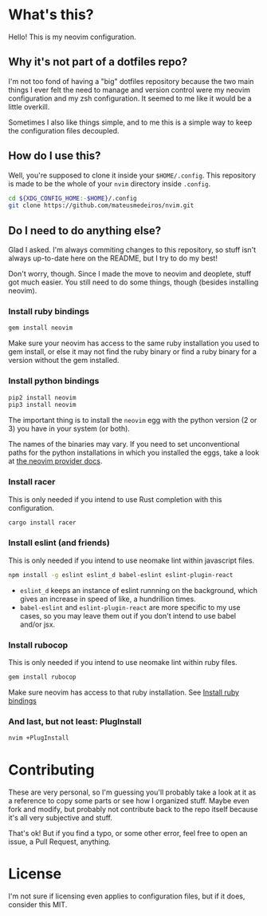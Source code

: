 # What's this?
Hello! This is my neovim configuration.

## Why it's not part of a dotfiles repo?
I'm not too fond of having a "big" dotfiles repository because the two main
things I ever felt the need to manage and version control were my neovim
configuration and my zsh configuration. It seemed to me like it would be a
little overkill.

Sometimes I also like things simple, and to me this is a simple way to keep the
configuration files decoupled.

## How do I use this?
Well, you're supposed to clone it inside your `$HOME/.config`. This repository
is made to be the whole of your `nvim` directory inside `.config`.

```bash
cd ${XDG_CONFIG_HOME:-$HOME}/.config
git clone https://github.com/mateusmedeiros/nvim.git
```

## Do I need to do anything else?
Glad I asked. I'm always commiting changes to this repository, so stuff isn't
always up-to-date here on the README, but I try to do my best!

Don't worry, though. Since I made the move to neovim and deoplete, stuff got
much easier.  You still need to do some things, though (besides installing
neovim).

### Install ruby bindings

```bash
gem install neovim
```

Make sure your neovim has access to the same ruby installation you used to gem
install, or else it may not find the ruby binary or find a ruby binary for a
version without the gem installed.

### Install python bindings

```bash
pip2 install neovim
pip3 install neovim
```

The important thing is to install the `neovim` egg with the python version (2 or
3) you have in your system (or both).

The names of the binaries may vary. If you need to set unconventional paths for
the python installations in which you installed the eggs, take a look at [the
neovim provider docs](https://neovim.io/doc/user/provider.html#provider-python).

### Install racer

This is only needed if you intend to use Rust completion with this
configuration.

```bash
cargo install racer
```

### Install eslint (and friends)

This is only needed if you intend to use neomake lint within javascript files.

```bash
npm install -g eslint eslint_d babel-eslint eslint-plugin-react
```

 * `eslint_d` keeps an instance of eslint runnning on the background, which gives
an increase in speed of like, a hundrillion times.
 * `babel-eslint` and `eslint-plugin-react` are more specific to my use cases,
   so you may leave them out if you don't intend to use babel and/or jsx.

### Install rubocop

This is only needed if you intend to use neomake lint within ruby files.

```bash
gem install rubocop
```

Make sure neovim has access to that ruby installation.
See [Install ruby bindings](#install-ruby-bindings)

### And last, but not least: PlugInstall

```bash
nvim +PlugInstall
```

# Contributing

These are very personal, so I'm guessing you'll probably take a look at it as a
reference to copy some parts or see how I organized stuff. Maybe even fork and
modify, but probably not contribute back to the repo itself because it's all
very subjective and stuff.

That's ok! But if you find a typo, or some other error, feel free to open an
issue, a Pull Request, anything.

# License

I'm not sure if licensing even applies to configuration files, but if it does,
consider this MIT.
